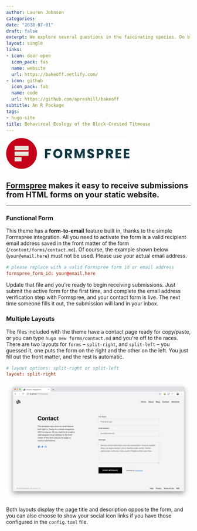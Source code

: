 ```yaml
---
author: Lauren Johnson    
categories:
date: "2018-07-01"
draft: false
excerpt: We explore several questions in the fascinating species. Do black-crested titmice communicate with their black crest? Why do young stay with their parents so long? Are these young actually related to their parents?
layout: single
links:
- icon: door-open
  icon_pack: fas
  name: website
  url: https://bakeoff.netlify.com/
- icon: github
  icon_pack: fab
  name: code
  url: https://github.com/apreshill/bakeoff
subtitle: An R Package
tags:
- hugo-site
title: Behaviroal Ecology of the Black-Crested Titmouse
---
```


![Formspree Logo](formspree-logo.png)

## [Formspree](https://formspree.io) makes it easy to receive submissions from HTML forms on your static website.

---

### Functional Form

This theme has a **form-to-email** feature built in, thanks to the simple Formspree integration. All you need to activate the form is a valid recipient email address saved in the front matter of the form
(`/content/forms/contact.md`). Of course, the example shown below (`your@email.here`) must not be used. Please use your actual email address.

```toml
# please replace with a valid Formspree form id or email address
formspree_form_id: your@email.here
```

Update that file and you're ready to begin receiving submissions. Just submit
the active form for the first time, and complete the email address verification
step with Formspree, and your contact form is live. The next time someone
fills it out, the submission will land in your inbox.

### Multiple Layouts

The files included with the theme have a contact page ready for copy/paste, or
you can type `hugo new forms/contact.md` and you're off to the races. There are two
layouts for `forms` – `split-right`, and `split-left` – you guessed it, one puts
the form on the right and the other on the left. You just fill out the front
matter, and the rest is automatic.

```toml
# layout options: split-right or split-left
layout: split-right
```

![Contact Form Split Right Layout Screenshot](built-in-contact-form-screenshot.png)

Both layouts display the page title and description opposite the form, and you
can also choose to show your social icon links if you have those configured in
the `config.toml` file.
